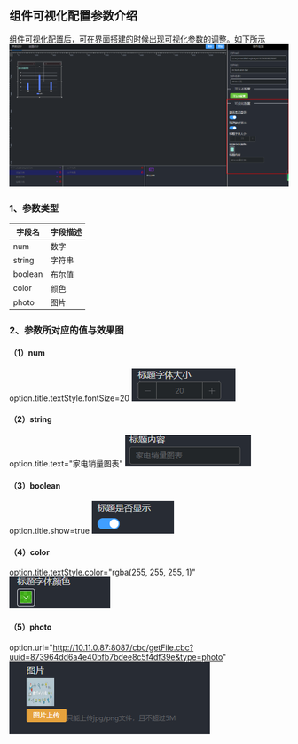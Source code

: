 ## 组件可视化配置参数介绍
组件可视化配置后，可在界面搭建的时候出现可视化参数的调整。如下所示
![效果图](../../mdFile/页面组件/assets/10.png)
### 1、参数类型
|  字段名   | 字段描述  |
|  ----  | ----  |
| num  | 数字 |
| string  | 字符串 |
| boolean  | 布尔值 |
| color  | 颜色 |
| photo  | 图片 |
### 2、参数所对应的值与效果图
#### （1）num
option.title.textStyle.fontSize=20
![效果图](../../mdFile/页面组件/assets/4.png)
#### （2）string
option.title.text="家电销量图表"
![效果图](../../mdFile/页面组件/assets/5.png)
#### （3）boolean
option.title.show=true
![效果图](../../mdFile/页面组件/assets/6.png)
#### （4）color
option.title.textStyle.color="rgba(255, 255, 255, 1)"
![效果图](../../mdFile/页面组件/assets/7.png)
#### （5）photo
option.url="http://10.11.0.87:8087/cbc/getFile.cbc?uuid=873964dd6a4e40bfb7bdee8c5f4df39e&type=photo"
![效果图](../../mdFile/页面组件/assets/8.png)
